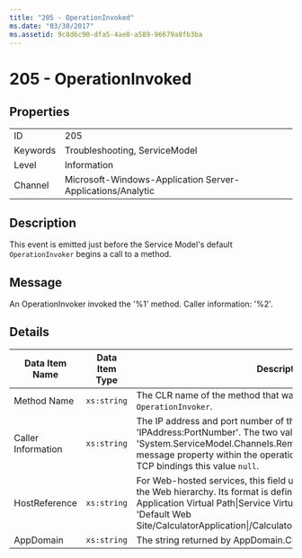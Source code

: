 ```yaml
---
title: "205 - OperationInvoked"
ms.date: "03/30/2017"
ms.assetid: 9c8d6c90-dfa5-4ae0-a589-96679a8fb3ba
---
```

# 205 - OperationInvoked
## Properties  


|||  
|-|-|  
|ID|205|  
|Keywords|Troubleshooting, ServiceModel|  
|Level|Information|  
|Channel|Microsoft-Windows-Application Server-Applications/Analytic|  

## Description  
 This event is emitted just before the Service Model's default `OperationInvoker` begins a call to a method.  

## Message  
 An OperationInvoker invoked the '%1' method. Caller information: '%2'.  

## Details  


|   Data Item Name   | Data Item Type |                                                                                                                                                  Description                                                                                                                                                  |
|--------------------|----------------|---------------------------------------------------------------------------------------------------------------------------------------------------------------------------------------------------------------------------------------------------------------------------------------------------------------|
|    Method Name     |  `xs:string`   |                                                                                                                    The CLR name of the method that was invoked by the `OperationInvoker`.                                                                                                                     |
| Caller Information |  `xs:string`   |            The IP address and port number of the client in the format 'IPAddress:PortNumber'. The two values are retrieved from the 'System.ServiceModel.Channels.RemoteEndpointMessageProperty' message property within the operation context. Note that for non-TCP bindings this value `null`.             |
|   HostReference    |  `xs:string`   | For Web-hosted services, this field uniquely identifies the service in the Web hierarchy. Its format is defined as 'Web Site Name Application Virtual Path&#124;Service Virtual Path&#124;ServiceName'. Example: 'Default Web Site/CalculatorApplication&#124;/CalculatorService.svc&#124;CalculatorService'. |
|     AppDomain      |  `xs:string`   |                                                                                                                         The string returned by AppDomain.CurrentDomain.FriendlyName.                                                                                                                          |


